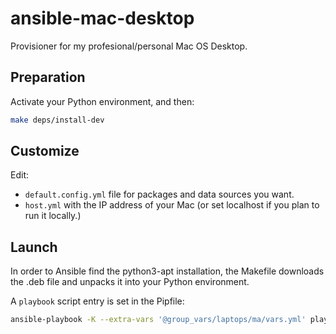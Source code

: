 # ansible-mac-desktop

Provisioner for my profesional/personal Mac OS Desktop.

## Preparation

Activate your Python environment, and then:

```bash
make deps/install-dev
```

## Customize

Edit:
- `default.config.yml` file for packages and data sources you want.
- `host.yml` with the IP address of your Mac (or set localhost if you plan to run it locally.)

## Launch

In order to Ansible find the python3-apt installation,
the Makefile downloads the .deb file and unpacks it into your Python environment.

A `playbook` script entry is set in the Pipfile:

```bash
ansible-playbook -K --extra-vars '@group_vars/laptops/ma/vars.yml' playbook.yml
```

